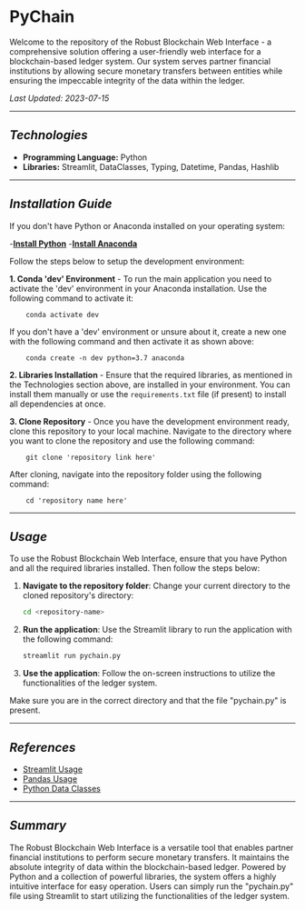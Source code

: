 # PyChain

Welcome to the repository of the Robust Blockchain Web Interface - a comprehensive solution offering a user-friendly web interface for a blockchain-based ledger system. Our system serves partner financial institutions by allowing secure monetary transfers between entities while ensuring the impeccable integrity of the data within the ledger.

_Last Updated: 2023-07-15_

---

## *Technologies*

- **Programming Language:** Python
- **Libraries:** Streamlit, DataClasses, Typing, Datetime, Pandas, Hashlib

---

## *Installation Guide*

If you don't have Python or Anaconda installed on your operating system:

-**[Install Python](https://www.python.org/downloads/)**
-**[Install Anaconda](https://docs.anaconda.com/free/anaconda/install/index.html)**

Follow the steps below to setup the development environment:

**1. Conda 'dev' Environment** - To run the main application you need to activate the 'dev' environment in your Anaconda installation. Use the following command to activate it:

        conda activate dev
If you don't have a 'dev' environment or unsure about it, create a new one with the following command and then activate it as shown above:

        conda create -n dev python=3.7 anaconda

**2. Libraries Installation** - Ensure that the required libraries, as mentioned in the Technologies section above, are installed in your environment. You can install them manually or use the `requirements.txt` file (if present) to install all dependencies at once.

**3. Clone Repository** - Once you have the development environment ready, clone this repository to your local machine. Navigate to the directory where you want to clone the repository and use the following command:

        git clone 'repository link here'

After cloning, navigate into the repository folder using the following command:

        cd 'repository name here'

---

## *Usage*

To use the Robust Blockchain Web Interface, ensure that you have Python and all the required libraries installed. Then follow the steps below:

1. **Navigate to the repository folder**: Change your current directory to the cloned repository's directory:

    ```bash
    cd <repository-name>
    ```

2. **Run the application**: Use the Streamlit library to run the application with the following command:

    ```bash
    streamlit run pychain.py
    ```

3. **Use the application**: Follow the on-screen instructions to utilize the functionalities of the ledger system.

Make sure you are in the correct directory and that the file "pychain.py" is present.

---

## *References*
- [Streamlit Usage](https://docs.streamlit.io/library/)
- [Pandas Usage](https://pandas.pydata.org/pandas-docs/stable/reference/index.html)
- [Python Data Classes](https://docs.python.org/3/library/dataclasses.html)

---

## *Summary*

The Robust Blockchain Web Interface is a versatile tool that enables partner financial institutions to perform secure monetary transfers. It maintains the absolute integrity of data within the blockchain-based ledger. Powered by Python and a collection of powerful libraries, the system offers a highly intuitive interface for easy operation. Users can simply run the "pychain.py" file using Streamlit to start utilizing the functionalities of the ledger system.
